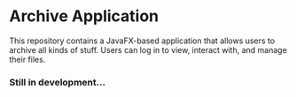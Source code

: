 # Archive Application

This repository contains a JavaFX-based application that allows users to archive all kinds of stuff. Users can log in to view, interact with, and manage their files.

### Still in development...